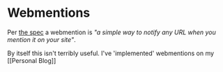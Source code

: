 # Webmentions

Per [the spec][webmention spec] a webmention is _"a simple way to notify any URL when you mention it on your site"_.

By itself this isn't terribly useful. I've 'implemented' webmentions on my [[Personal Blog]]

[webmention spec]: https://www.w3.org/TR/webmention